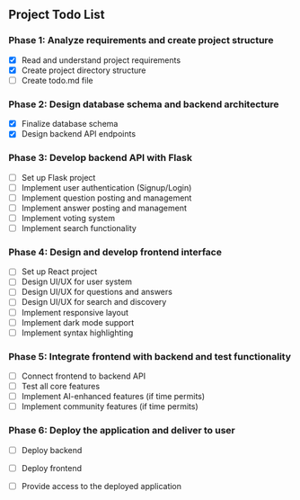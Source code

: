 ## Project Todo List

### Phase 1: Analyze requirements and create project structure
- [x] Read and understand project requirements
- [x] Create project directory structure
- [ ] Create todo.md file

### Phase 2: Design database schema and backend architecture
- [x] Finalize database schema
- [x] Design backend API endpoints

### Phase 3: Develop backend API with Flask
- [ ] Set up Flask project
- [ ] Implement user authentication (Signup/Login)
- [ ] Implement question posting and management
- [ ] Implement answer posting and management
- [ ] Implement voting system
- [ ] Implement search functionality

### Phase 4: Design and develop frontend interface
- [ ] Set up React project
- [ ] Design UI/UX for user system
- [ ] Design UI/UX for questions and answers
- [ ] Design UI/UX for search and discovery
- [ ] Implement responsive layout
- [ ] Implement dark mode support
- [ ] Implement syntax highlighting

### Phase 5: Integrate frontend with backend and test functionality
- [ ] Connect frontend to backend API
- [ ] Test all core features
- [ ] Implement AI-enhanced features (if time permits)
- [ ] Implement community features (if time permits)

### Phase 6: Deploy the application and deliver to user
- [ ] Deploy backend
- [ ] Deploy frontend
- [ ] Provide access to the deployed application

